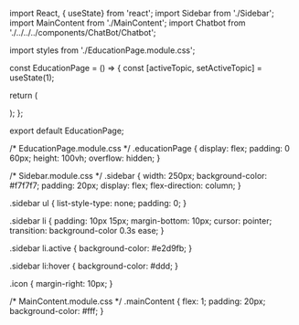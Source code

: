 import React, { useState} from 'react';
import Sidebar from './Sidebar';
import MainContent from './MainContent';
import Chatbot from './../../../components/ChatBot/Chatbot';

import styles from './EducationPage.module.css';

const EducationPage = () => {
  const [activeTopic, setActiveTopic] = useState(1);
  
  return (
    <div className={styles.educationPage}>
      <Sidebar setActiveTopic={setActiveTopic} />
      <MainContent activeTopic={activeTopic} />
      <Chatbot/>
    </div>
  );
};

export default EducationPage;





/* EducationPage.module.css */
.educationPage {
  display: flex;
  padding: 0 60px;
  height: 100vh;
  overflow: hidden;
}

/* Sidebar.module.css */
.sidebar {
  width: 250px;
  background-color: #f7f7f7;
  padding: 20px;
  display: flex;
  flex-direction: column;
}

.sidebar ul {
  list-style-type: none;
  padding: 0;
}

.sidebar li {
  padding: 10px 15px;
  margin-bottom: 10px;
  cursor: pointer;
  transition: background-color 0.3s ease;
}

.sidebar li.active {
  background-color: #e2d9fb;
}

.sidebar li:hover {
  background-color: #ddd;
}

.icon {
  margin-right: 10px;
}

/* MainContent.module.css */
.mainContent {
  flex: 1;
  padding: 20px;
  background-color: #fff;
}
